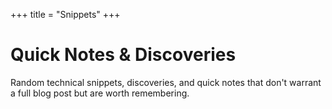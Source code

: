 +++
title = "Snippets"
+++

# Quick Notes & Discoveries

Random technical snippets, discoveries, and quick notes that don't warrant a full blog post but are worth remembering.